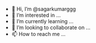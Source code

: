 - 👋 Hi, I’m @sagarkumarggg
- 👀 I’m interested in ...
- 🌱 I’m currently learning ...
- 💞️ I’m looking to collaborate on ...
- 📫 How to reach me ...

<!---
sagarkumarggg/sagarkumarggg is a ✨ special ✨ repository because its `README.md` (this file) appears on your GitHub profile.
You can click the Preview link to take a look at your changes.
--->
